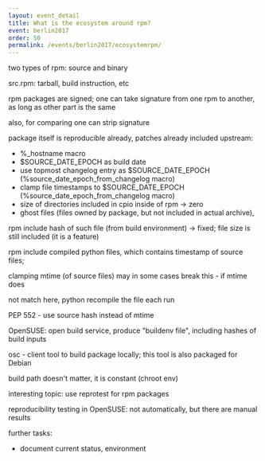 ```yaml
---
layout: event_detail
title: What is the ecosystem around rpm?
event: berlin2017
order: 50
permalink: /events/berlin2017/ecosystemrpm/
---
```


two types of rpm: source and binary

src.rpm: tarball, build instruction, etc

rpm packages are signed; one can take signature from one rpm to another, as long as other part is the same

also, for comparing one can strip signature

package itself is reproducible already, patches already included upstream:
- %_hostname macro
- $SOURCE_DATE_EPOCH as build date
- use topmost changelog entry as $SOURCE_DATE_EPOCH (%source_date_epoch_from_changelog macro)
- clamp file timestamps to $SOURCE_DATE_EPOCH (%source_date_epoch_from_changelog macro)
- size of directories included in cpio inside of rpm -> zero
- ghost files (files owned by package, but not included in actual archive),

rpm include hash of such file (from build environment) -> fixed; file size is still included (it is a feature)

rpm include compiled python files, which contains timestamp of source files;

clamping mtime (of source files) may in some cases break this - if mtime does

not match here, python recompile the file each run

PEP 552 - use source hash instead of mtime

OpenSUSE: open build service, produce "buildenv file", including hashes of build inputs

osc - client tool to build package locally; this tool is also packaged for Debian

build path doesn't matter, it is constant (chroot env)

interesting topic: use reprotest for rpm packages

reproducibility testing in OpenSUSE: not automatically, but there are manual results

further tasks:
- document current status, environment

